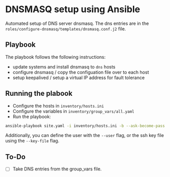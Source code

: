 # DNSMASQ setup using Ansible
Automated setup of DNS server dnsmasq. The dns entries are in the `roles/configure-dnsmasq/templates/dnsmasq.conf.j2` file. 

## Playbook
The playbook follows the following instructions:
- update systems and install dnsmasq to `dns` hosts
- configure dnsmasq / copy the configuation file over to each host
- setup keepalived / setup a virtual IP address for fault tolerance

## Running the plabook
- Configure the hosts in `inventory/hosts.ini`
- Configure the variables in `inventory/group_vars/all.yaml`
- Run the playbook: 
```sh
ansible-playbook site.yaml -i inventory/hosts.ini -b --ask-become-pass
```
Additionally, you can define the user with the `--user` flag, or the ssh key file using the `--key-file` flag.

## To-Do
- [ ] Take DNS entries from the group_vars file.